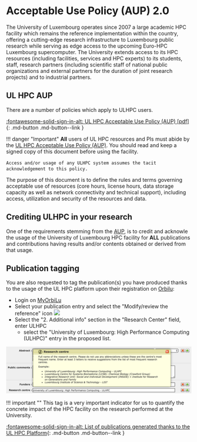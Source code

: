 # Acceptable Use Policy (AUP) 2.0

The University of Luxembourg operates since 2007 a large academic HPC facility which remains the reference implementation within the country, offering a cutting-edge research infrastructure to Luxembourg public research while serving as edge access to the upcoming Euro-HPC Luxembourg supercomputer.
The University extends access to its HPC resources (including facilities, services and HPC experts) to its students, staff, research partners (including scientific staff of national public organizations and external partners for the duration of joint research projects) and to industrial partners.

## UL HPC AUP

<!--intro-start-->
There are a number of policies which apply to ULHPC users.

[:fontawesome-solid-sign-in-alt: UL HPC Acceptable Use Policy (AUP) [pdf] ](https://hpc.uni.lu/download/documents/Uni.lu-HPC-Facilities_Acceptable-Use-Policy_v2.0.pdf){: .md-button .md-button--link }

!!! danger "Important"
    **All** users of UL HPC resources and PIs must abide by the [UL HPC Acceptable Use Policy (AUP)](https://hpc.uni.lu/download/documents/Uni.lu-HPC-Facilities_Acceptable-Use-Policy_v2.0.pdf).
    You should read and keep a signed copy of this document before using the facility.

    Access and/or usage of any ULHPC system assumes the tacit acknowledgement to this policy.

<!--intro-end-->

The purpose of this document is to define the rules and terms governing acceptable use of resources (core hours, license hours, data storage capacity as well as network connectivity and technical support), including access, utilization and security of the resources and data.

## Crediting ULHPC in your research

One of the requirements stemming from the [AUP](https://hpc.uni.lu/download/documents/Uni.lu-HPC-Facilities_Acceptable-Use-Policy_v2.0.pdf), is to credit and acknowle the usage of the University of Luxembourg HPC facility for **ALL** publications and contributions having results and/or contents obtained or derived from that usage.

## Publication tagging

You are also requested to tag the publication(s) you have produced thanks to the usage of the UL HPC platform upon their registration on [Orbilu](https://orbilu.uni.lu):

* Login on [MyOrbiLu](https://orbilu.uni.lu/login)
* Select your publication entry and select the "Modify/review the reference" icon ![](https://hpc.uni.lu/images/logo/orbilu_edit.gif)
* Select the "2. Additional info" section in the "Research Center" field, enter ULHPC
    - select the "University of Luxembourg: High Performance Computing (ULHPC)" entry in the proposed list.

![](images/orbilu_ulhpc_research_center.png)

!!! important ""
    This tag is a very important indicator for us to quantify the concrete impact of the HPC facility on the research performed at the University.

[:fontawesome-solid-sign-in-alt:  List of publications generated thanks to the UL HPC Platform](http://orbilu.uni.lu/simple-search?query=%28%28researchcenter%3AULHPC%29%29&title=Publications+generated+thanks+to+the+UL+HPC+Platform&sort_by0=1&order0=DESC&sort_by1=3&order1=ASC&sort_by2=2&order2=ASC){: .md-button .md-button--link }
